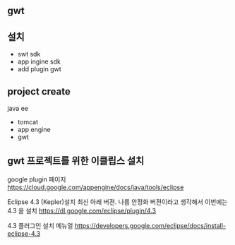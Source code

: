 


## gwt


## 설치
- swt sdk 
- app ingine sdk
- add plugin gwt

## project create
java ee 
+ tomcat
+ app engine 
+ gwt 

## gwt 프로젝트를 위한 이클립스 설치
google plugin 페이지
https://cloud.google.com/appengine/docs/java/tools/eclipse

Eclipse 4.3 (Kepler)설치 최신 아래 버젼. 나름 안정화 버젼이라고 생각해서 이번에는 4.3 을 설치
https://dl.google.com/eclipse/plugin/4.3

4.3 플러그인 설치 메뉴얼
https://developers.google.com/eclipse/docs/install-eclipse-4.3